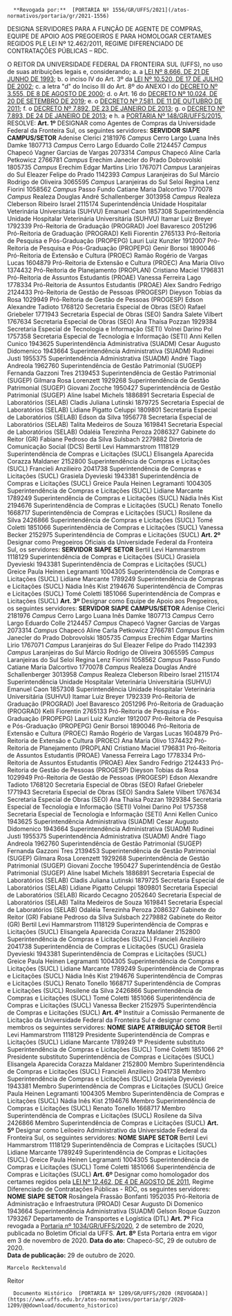       **Revogada por:**  [PORTARIA Nº 1556/GR/UFFS/2021](/atos-normativos/portaria/gr/2021-1556) 

   DESIGNA SERVIDORES PARA A FUNÇÃO DE AGENTE DE COMPRAS, EQUIPE DE APOIO AOS PREGOEIROS E PARA HOMOLOGAR CERTAMES REGIDOS PLE LEI Nº 12.462/2011, REGIME DIFERENCIADO DE CONTRATAÇÕES PÚBLICAS – RDC.  

 O REITOR DA UNIVERSIDADE FEDERAL DA FRONTEIRA SUL (UFFS), no uso de suas atribuições legais e, considerando; a. a [LEI Nº 8.666, DE 21 DE JUNHO DE 1993](http://www.planalto.gov.br/ccivil_03/leis/L8666compilado.htm); b. o inciso IV do Art. 3º da [LEI Nº 10.520, DE 17 DE JULHO DE 2002](http://www.planalto.gov.br/ccivil_03/leis/2002/L10520.htm); c. a letra "d" do Inciso III do Art. 8º do ANEXO I do [DECRETO Nº 3.555, DE 8 DE AGOSTO DE 2000](http://www.planalto.gov.br/ccivil_03/decreto/D3555.htm); d. o Art. 16 do [DECRETO Nº 10.024, DE 20 DE SETEMBRO DE 2019](http://www.planalto.gov.br/ccivil_03/_ato2019-2022/2019/decreto/D10024.htm); e. o [DECRETO Nº 7.581, DE 11 DE OUTUBRO DE 2011](http://www.planalto.gov.br/ccivil_03/_Ato2011-2014/2011/Decreto/D7581.htm); f. o [DECRETO Nº 7.892, DE 23 DE JANEIRO DE 2013](http://www.planalto.gov.br/ccivil_03/_ato2011-2014/2013/decreto/d7892.htm); g. o [DECRETO Nº 7.893, DE 24 DE JANEIRO DE 2013](http://www.planalto.gov.br/ccivil_03/_ato2011-2014/2013/decreto/D7893.htm); e h. a [PORTARIA Nº 148/GR/UFFS/2015](https://www.uffs.edu.br/atos-normativos/portaria/gr/2015-0148),   RESOLVE:   **Art. 1º**  DESIGNAR como Agentes de Compras da Universidade Federal da Fronteira Sul, os seguintes servidores:     **SERVIDOR**    **SIAPE**    **CAMPUS/SETOR**      Adenise Clerici   2181976   *Campus*  Cerro Largo     Luana Inês Damke   1807713   *Campus*  Cerro Largo     Eduardo Colle   2124457   *Campus*  Chapecó     Vagner Garcias de Vargas   2073314   *Campus*  Chapecó     Aline Carla Petkowicz   2766781   *Campus*  Erechim     Janecler do Prado Dobrovolski   1805735   *Campus*  Erechim     Edgar Martins Lirio   1767071   *Campus*  Laranjeiras do Sul     Eleazer Felipe do Prado   1142393   *Campus*  Laranjeiras do Sul     Márcio Rodrigo de Oliveira   3065595   *Campus*  Laranjeiras do Sul     Seloí Regina Lenz Fiorini   1058562   *Campus*  Passo Fundo     Catiane Maria Dalcortivo   1770078   *Campus*  Realeza     Douglas André Schallenberger   3013958   *Campus*  Realeza     Cleberson Ribeiro Israel   2115174   Superintendência Unidade Hospitalar Veterinária Universitária (SUHVU)     Emanuel Caon   1857308   Superintendência Unidade Hospitalar Veterinária Universitária (SUHVU)     Itamar Luiz Breyer   1792339   Pró-Reitoria de Graduação (PROGRAD)     Joel Bavaresco   2051296   Pró-Reitoria de Graduação (PROGRAD)     Kelli Fiorentin   2765133   Pró-Reitoria de Pesquisa e Pós-Graduação (PROPEPG)     Lauri Luiz Kunzler   1912007   Pró-Reitoria de Pesquisa e Pós-Graduação (PROPEPG)     Genir Borsoi   1890046   Pró-Reitoria de Extensão e Cultura (PROEC)     Ramão Rogério de Vargas Lucas   1604879   Pró-Reitoria de Extensão e Cultura (PROEC)     Ana Maria Olivo   1374432   Pró-Reitoria de Planejamento (PROPLAN)     Cristiano Maciel   1796831   Pró-Reitoria de Assuntos Estudantis (PROAE)     Vanessa Ferreira Lago   1778334   Pró-Reitoria de Assuntos Estudantis (PROAE)     Alex Sandro Fedrigo   2124433   Pró-Reitoria de Gestão de Pessoas (PROGESP)     Dieyson Tobias da Rosa   1029949   Pró-Reitoria de Gestão de Pessoas (PROGESP)     Edson Alexandre Tadioto   1768120   Secretaria Especial de Obras (SEO)     Rafael Griebeler   1771943   Secretaria Especial de Obras (SEO)     Sandra Salete Vilbert   1767634   Secretaria Especial de Obras (SEO)     Ana Thaísa Pozzan   1929384   Secretaria Especial de Tecnologia e Informação (SETI)     Volnei Darino Pol   1757358   Secretaria Especial de Tecnologia e Informação (SETI)     Anni Kellen Cunico   1943625   Superintendência Administrativa (SUADM)     Cesar Augusto Didomenico   1943664   Superintendência Administrativa (SUADM)     Rudinei Justi   1955375   Superintendência Administrativa (SUADM)     André Tiago Andreola   1962760   Superintendência de Gestão Patrimonial (SUGEP)     Fernanda Gazzoni Tres   2139453   Superintendência de Gestão Patrimonial (SUGEP)     Gilmara Rosa Lorenzett   1929268   Superintendência de Gestão Patrimonial (SUGEP)     Giovani Zocche   1950427   Superintendência de Gestão Patrimonial (SUGEP)     Aline Isabel Michels   1886891   Secretaria Especial de Laboratórios (SELAB)     Cladis Juliana Lutinski   1879725   Secretaria Especial de Laboratórios (SELAB)     Lidiane Pigatto Celuppi   1809801   Secretaria Especial de Laboratórios (SELAB)     Edson da Silva   1956778   Secretaria Especial de Laboratórios (SELAB)     Talita Medeiros de Souza   1619841   Secretaria Especial de Laboratórios (SELAB)     Odaléia Terezinha Peroza   2086327   Gabinete do Reitor (GR)     Fabiane Pedroso da Silva Sulsbach   2279882   Diretoria de Comunicação Social (DCS)     Bertil Levi Hammarstrom   1118129   Superintendência de Compras e Licitações (SUCL)     Elisangela Aparecida Corazza Maldaner   2152800   Superintendência de Compras e Licitações (SUCL)     Francieli Anzilieiro   2041738   Superintendência de Compras e Licitações (SUCL)     Grasiela Dyevieski   1943381   Superintendência de Compras e Licitações (SUCL)     Greice Paula Heinen Legramanti   1004305   Superintendência de Compras e Licitações (SUCL)     Lidiane Marcante   1789249   Superintendência de Compras e Licitações (SUCL)     Nádia Inês Kist   2194676   Superintendência de Compras e Licitações (SUCL)     Renato Tonello   1668717   Superintendência de Compras e Licitações (SUCL)     Rosilene da Silva   2426866   Superintendência de Compras e Licitações (SUCL)     Tomé Coletti   1851066   Superintendência de Compras e Licitações (SUCL)     Vanessa Becker   2152975   Superintendência de Compras e Licitações (SUCL)       **Art. 2º**  Designar como Pregoeiros Oficiais da Universidade Federal da Fronteira Sul, os servidores:     **SERVIDOR**    **SIAPE**    **SETOR**      Bertil Levi Hammarstrom   1118129   Superintendência de Compras e Licitações (SUCL)     Grasiela Dyevieski   1943381   Superintendência de Compras e Licitações (SUCL)     Greice Paula Heinen Legramanti   1004305   Superintendência de Compras e Licitações (SUCL)     Lidiane Marcante   1789249   Superintendência de Compras e Licitações (SUCL)     Nádia Inês Kist   2194676   Superintendência de Compras e Licitações (SUCL)     Tomé Coletti   1851066   Superintendência de Compras e Licitações (SUCL)       **Art. 3º**  Designar como Equipe de Apoio aos Pregoeiros, os seguintes servidores:     **SERVIDOR**    **SIAPE**    **CAMPUS/SETOR**      Adenise Clerici   2181976   *Campus*  Cerro Largo     Luana Inês Damke   1807713   *Campus*  Cerro Largo     Eduardo Colle   2124457   *Campus*  Chapecó     Vagner Garcias de Vargas   2073314   *Campus*  Chapecó     Aline Carla Petkowicz   2766781   *Campus*  Erechim     Janecler do Prado Dobrovolski   1805735   *Campus*  Erechim     Edgar Martins Lirio   1767071   *Campus*  Laranjeiras do Sul     Eleazer Felipe do Prado   1142393   *Campus*  Laranjeiras do Sul     Márcio Rodrigo de Oliveira   3065595   *Campus*  Laranjeiras do Sul     Seloí Regina Lenz Fiorini   1058562   *Campus*  Passo Fundo     Catiane Maria Dalcortivo   1770078   *Campus*  Realeza     Douglas André Schallenberger   3013958   *Campus*  Realeza     Cleberson Ribeiro Israel   2115174   Superintendência Unidade Hospitalar Veterinária Universitária (SUHVU)     Emanuel Caon   1857308   Superintendência Unidade Hospitalar Veterinária Universitária (SUHVU)     Itamar Luiz Breyer   1792339   Pró-Reitoria de Graduação (PROGRAD)     Joel Bavaresco   2051296   Pró-Reitoria de Graduação (PROGRAD)     Kelli Fiorentin   2765133   Pró-Reitoria de Pesquisa e Pós-Graduação (PROPEPG)     Lauri Luiz Kunzler   1912007   Pró-Reitoria de Pesquisa e Pós-Graduação (PROPEPG)     Genir Borsoi   1890046   Pró-Reitoria de Extensão e Cultura (PROEC)     Ramão Rogério de Vargas Lucas   1604879   Pró-Reitoria de Extensão e Cultura (PROEC)     Ana Maria Olivo   1374432   Pró-Reitoria de Planejamento (PROPLAN)     Cristiano Maciel   1796831   Pró-Reitoria de Assuntos Estudantis (PROAE)     Vanessa Ferreira Lago   1778334   Pró-Reitoria de Assuntos Estudantis (PROAE)     Alex Sandro Fedrigo   2124433   Pró-Reitoria de Gestão de Pessoas (PROGESP)     Dieyson Tobias da Rosa   1029949   Pró-Reitoria de Gestão de Pessoas (PROGESP)     Edson Alexandre Tadioto   1768120   Secretaria Especial de Obras (SEO)     Rafael Griebeler   1771943   Secretaria Especial de Obras (SEO)     Sandra Salete Vilbert   1767634   Secretaria Especial de Obras (SEO)     Ana Thaísa Pozzan   1929384   Secretaria Especial de Tecnologia e Informação (SETI)     Volnei Darino Pol   1757358   Secretaria Especial de Tecnologia e Informação (SETI)     Anni Kellen Cunico   1943625   Superintendência Administrativa (SUADM)     Cesar Augusto Didomenico   1943664   Superintendência Administrativa (SUADM)     Rudinei Justi   1955375   Superintendência Administrativa (SUADM)     André Tiago Andreola   1962760   Superintendência de Gestão Patrimonial (SUGEP)     Fernanda Gazzoni Tres   2139453   Superintendência de Gestão Patrimonial (SUGEP)     Gilmara Rosa Lorenzett   1929268   Superintendência de Gestão Patrimonial (SUGEP)     Giovani Zocche   1950427   Superintendência de Gestão Patrimonial (SUGEP)     Aline Isabel Michels   1886891   Secretaria Especial de Laboratórios (SELAB)     Cladis Juliana Lutinski   1879725   Secretaria Especial de Laboratórios (SELAB)     Lidiane Pigatto Celuppi   1809801   Secretaria Especial de Laboratórios (SELAB)     Ricardo Cecagno   2052640   Secretaria Especial de Laboratórios (SELAB)     Talita Medeiros de Souza   1619841   Secretaria Especial de Laboratórios (SELAB)     Odaléia Terezinha Peroza   2086327   Gabinete do Reitor (GR)     Fabiane Pedroso da Silva Sulsbach   2279882   Gabinete do Reitor (GR)     Bertil Levi Hammarstrom   1118129   Superintendência de Compras e Licitações (SUCL)     Elisangela Aparecida Corazza Maldaner   2152800   Superintendência de Compras e Licitações (SUCL)     Francieli Anzilieiro   2041738   Superintendência de Compras e Licitações (SUCL)     Grasiela Dyevieski   1943381   Superintendência de Compras e Licitações (SUCL)     Greice Paula Heinen Legramanti   1004305   Superintendência de Compras e Licitações (SUCL)     Lidiane Marcante   1789249   Superintendência de Compras e Licitações (SUCL)     Nádia Inês Kist   2194676   Superintendência de Compras e Licitações (SUCL)     Renato Tonello   1668717   Superintendência de Compras e Licitações (SUCL)     Rosilene da Silva   2426866   Superintendência de Compras e Licitações (SUCL)     Tomé Coletti   1851066   Superintendência de Compras e Licitações (SUCL)     Vanessa Becker   2152975   Superintendência de Compras e Licitações (SUCL)       **Art. 4º**  Instituir a Comissão Permanente de Licitação da Universidade Federal da Fronteira Sul e designar como membros os seguintes servidores:     **NOME**    **SIAPE**    **ATRIBUIÇÃO**    **SETOR**      Bertil Levi Hammarstrom   1118129   Presidente   Superintendência de Compras e Licitações (SUCL)     Lidiane Marcante   1789249   1º Presidente substituto   Superintendência de Compras e Licitações (SUCL)     Tomé Coletti   1851066   2º Presidente substituto   Superintendência de Compras e Licitações (SUCL)     Elisangela Aparecida Corazza Maldaner   2152800   Membro   Superintendência de Compras e Licitações (SUCL)     Francieli Anzilieiro   2041738   Membro   Superintendência de Compras e Licitações (SUCL)     Grasiela Dyevieski   1943381   Membro   Superintendência de Compras e Licitações (SUCL)     Greice Paula Heinen Legramanti   1004305   Membro   Superintendência de Compras e Licitações (SUCL)     Nádia Inês Kist   2194676   Membro   Superintendência de Compras e Licitações (SUCL)     Renato Tonello   1668717   Membro   Superintendência de Compras e Licitações (SUCL)     Rosilene da Silva   2426866   Membro   Superintendência de Compras e Licitações (SUCL)       **Art. 5º**  Designar como Leiloeiro Administrativo da Universidade Federal da Fronteira Sul, os seguintes servidores:     **NOME**    **SIAPE**    **SETOR**      Bertil Levi Hammarstrom   1118129   Superintendência de Compras e Licitações (SUCL)     Lidiane Marcante   1789249   Superintendência de Compras e Licitações (SUCL)     Greice Paula Heinen Legramanti   1004305   Superintendência de Compras e Licitações (SUCL)     Tomé Coletti   1851066   Superintendência de Compras e Licitações (SUCL)       **Art. 6º**  Designar como homologador dos certames regidos pela [LEI Nº 12.462, DE 4 DE AGOSTO DE 2011](http://www.planalto.gov.br/ccivil_03/_Ato2011-2014/2011/Lei/L12462.htm), Regime Diferenciado de Contratações Públicas - RDC, os seguintes servidores:     **NOME**    **SIAPE**    **SETOR**      Rosângela Frassão Bonfanti   1952035   Pró-Reitoria de Administração e Infraestrutura (PROAD)     Cesar Augusto Di Domenico   1943664   Superintendência Administrativa (SUADM)     Gelson Roque Guzzon   1793267   Departamento de Transportes e Logística (DTL)       **Art. 7º**  Fica revogada a [Portaria nº 1034/GR/UFFS/2020](https://www.uffs.edu.br/atos-normativos/portaria/gr/2020-1034), 2 de setembro de 2020, publicada no Boletim Oficial da UFFS.   **Art. 8º**  Esta Portaria entra em vigor em 3 de novembro de 2020.        **Data do ato:** Chapecó-SC, 29 de outubro de 2020.   
 **Data de publicação:**  29 de outubro de 2020. 

    Marcelo Recktenvald   
 Reitor 

      Documento Histórico  [PORTARIA Nº 1209/GR/UFFS/2020 (REVOGADA)](https://www.uffs.edu.br/atos-normativos/portaria/gr/2020-1209/@@download/documento_historico)     
      